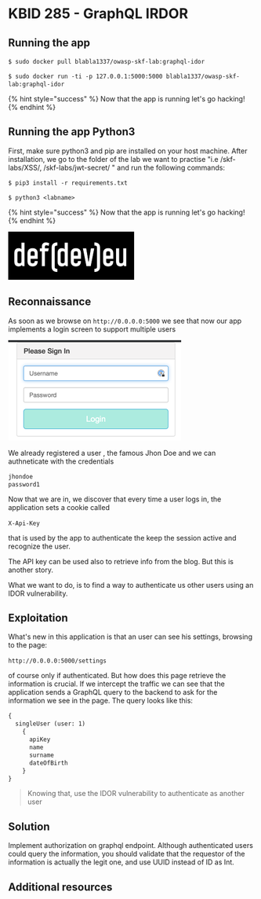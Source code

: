 # KBID 285 - GraphQL IRDOR

## Running the app

```
$ sudo docker pull blabla1337/owasp-skf-lab:graphql-idor
```

```text
$ sudo docker run -ti -p 127.0.0.1:5000:5000 blabla1337/owasp-skf-lab:graphql-idor
```
{% hint style="success" %}
 Now that the app is running let's go hacking!
{% endhint %}

## Running the app Python3

First, make sure python3 and pip are installed on your host machine.
After installation, we go to the folder of the lab we want to practise 
"i.e /skf-labs/XSS/, /skf-labs/jwt-secret/ " and run the following commands:

```
$ pip3 install -r requirements.txt
```

```
$ python3 <labname>
```

{% hint style="success" %}
 Now that the app is running let's go hacking!
{% endhint %}


![Docker Image and write-up thanks to defev!](.gitbook/assets/logo.defdev.1608z.whtonblk.256.png)

## Reconnaissance

As soon as we browse on `http://0.0.0.0:5000` we see that now our app implements a login screen to support multiple users 

![](.gitbook/assets/graphql-idor1.png)

We already registered a user , the famous Jhon Doe and we can authneticate with the credentials 

```
jhondoe
password1

``` 

Now that we are in, we discover that every time a user logs in, the application sets a cookie called

`X-Api-Key`

that is used by the app to authenticate the keep the session active and recognize the user. 

The API key can be used also to retrieve info from the blog. But this is another story. 


What we want to do, is to find a way to authenticate us other users using an IDOR vulnerability.  


## Exploitation 

What's new in this application is that an user can see his settings, browsing to the page:

`http://0.0.0.0:5000/settings`

of course only if authenticated. But how does this page retrieve the information is crucial. If we intercept the traffic we can see that the application sends a GraphQL query to the backend to ask for the information we see in the page. The query looks like this: 

```
{
  singleUser (user: 1) 
    {
	  apiKey
	  name
	  surname
	  dateOfBirth
	}
}

```

> Knowing that, use the IDOR vulnerability to authenticate as another user

## Solution

Implement authorization on graphql endpoint. Although authenticated users could query the information, you should validate that the requestor of the information is actually the legit one, and use UUID instead of ID as Int.

## Additional resources

